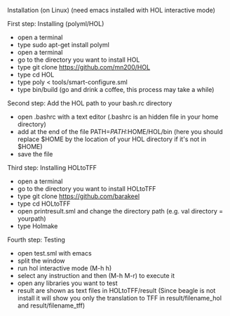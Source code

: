 Installation (on Linux) (need emacs installed with HOL interactive mode)

First step: Installing (polyml/HOL)
- open a terminal
- type sudo apt-get install polyml
- open a terminal 
- go to the directory you want to install HOL
- type git clone https://github.com/mn200/HOL
- type cd HOL 
- type poly < tools/smart-configure.sml
- type bin/build (go and drink a coffee, this process may take a while)

Second step: Add the HOL path to your bash.rc directory 
- open .bashrc with a text editor (.bashrc is an hidden file in your home directory)
- add at the end of the file PATH=$PATH:$HOME/HOL/bin 
  (here you should replace $HOME by the location of your HOL directory if it's not in $HOME) 
- save the file

Third step: Installing HOLtoTFF
- open a terminal 
- go to the directory you want to install HOLtoTFF
- type git clone https://github.com/barakeel
- type cd HOLtoTFF
- open printresult.sml and change the directory path (e.g. val directory = yourpath)
- type Holmake

Fourth step: Testing
- open test.sml with emacs 
- split the window 
- run hol interactive mode (M-h h)
- select any instruction and then (M-h M-r) to execute it
- open any libraries you want to test 
- result are shown as text files in HOLtoTFF/result
   (Since beagle is not install it will show you only the translation to TFF in
    result/filename_hol and result/filename_tff) 
